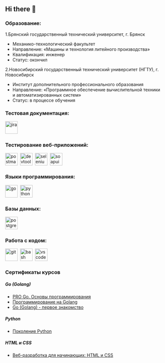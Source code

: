 ## Hi there 👋

### Образование:
1.Брянский государственный технический университет, г. Брянск
- Механико-технологический факультет
- Направление: «Машины и технология литейного производства»
- Квалификация: инженер
- Статус: окончил

2.Новосибирский государственный технический университет (НГТУ), г. Новосибирск
- Институт дополнительного профессионального образования
- Направление: «Программное обеспечение вычислительной техники и автоматизированных систем»
- Статус: в процессе обучения


### Тестовая документация:

<div>
  <img src="https://cdn.jsdelivr.net/gh/devicons/devicon/icons/jira/jira-original.svg" title="jira" alt="jira" width="40" height="40"/>&nbsp
</div>


### Тестирование веб-приложений:
<div> 
  <img src="https://cdn.jsdelivr.net/gh/devicons/devicon/icons/postman/postman-original.svg" title="postman" alt="postman" width="40" height="40"/>&nbsp 
  <img src="https://d33wubrfki0l68.cloudfront.net/38b5c953a4667366685d55db55d057c86db1fc54/a0fdc/static/acae6b24d940347661ca901ea07f47c1/chrome-dev-logo-icon.png" title="devtools" alt="devtools" width="40" height="40"/>&nbsp
  <img src="https://cdn.jsdelivr.net/gh/devicons/devicon/icons/selenium/selenium-original.svg" title="selenium" alt="selenium" width="40" height="40"/>&nbsp
  <img src="https://static0.smartbear.co/smartbearbrand/media/images/home/soapui-icon.svg" title="soapui" alt="soapui" width="40" height="40"/>&nbsp
</div>

###  Языки программирования:
<div> 
  <img src="https://cdn.jsdelivr.net/gh/devicons/devicon/icons/go/go-original.svg" title="go" alt="go" width="40" height="40"/>&nbsp 
  <img src="https://cdn.jsdelivr.net/gh/devicons/devicon/icons/python/python-original.svg" title="python" alt="python" width="40" height="40"/>&nbsp
</div>

###  Базы данных:
<div> 
  <img src="https://cdn.jsdelivr.net/gh/devicons/devicon/icons/postgresql/postgresql-original.svg" title="postgresql" alt="postgresql" width="40" height="40"/>&nbsp 
</div>

###  Работа с кодом:
<div>
  <img src="https://cdn.jsdelivr.net/gh/devicons/devicon/icons/git/git-original.svg" title="git" alt="git" width="40" height="40"/>&nbsp
  <img src="https://upload.wikimedia.org/wikipedia/commons/thumb/4/4b/Bash_Logo_Colored.svg/1024px-Bash_Logo_Colored.svg.png?20180723054350" title="bash" alt="bash" width="40" height="40"/>&nbsp
  <img src="https://cdn.jsdelivr.net/gh/devicons/devicon/icons/vscode/vscode-original.svg" title="vscode" alt="vscode" width="40" height="40"/>&nbsp
  
</div>


### Сертификаты курсов

##### Go (Golang)
- [PRO Go. Основы программирования](https://stepik.org/cert/2461161)  
- [Программирование на Golang](https://stepik.org/cert/2285548)
- [Go (Golang) - первое знакомство](https://stepik.org/cert/2257952)  

##### Python
- [Поколение Python](https://stepik.org/cert/2672789)

##### HTML и CSS
- [Веб-разработка для начинающих: HTML и CSS](
https://stepik.org/cert/1699979)
